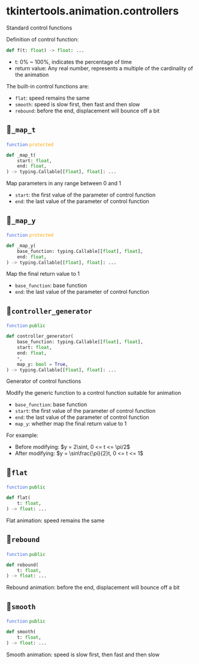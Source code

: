 # tkintertools.animation.controllers

Standard control functions

Definition of control function:

```python
def f(t: float) -> float: ...
```

* t: 0% ~ 100%, indicates the percentage of time
* return value: Any real number, represents a multiple of the cardinality of
the animation

The built-in control functions are:

* `flat`: speed remains the same
* `smooth`: speed is slow first, then fast and then slow
* `rebound`: before the end, displacement will bounce off a bit


## 🔵`_map_t`


<code style='color: royalblue;'>function</code> <code style='color: orange;'>protected</code>

```python
def _map_t(
    start: float,
    end: float,
) -> typing.Callable[[float], float]: ...
```
Map parameters in any range between 0 and 1

* `start`: the first value of the parameter of control function
* `end`: the last value of the parameter of control function


## 🔵`_map_y`


<code style='color: royalblue;'>function</code> <code style='color: orange;'>protected</code>

```python
def _map_y(
    base_function: typing.Callable[[float], float],
    end: float,
) -> typing.Callable[[float], float]: ...
```
Map the final return value to 1

* `base_function`: base function
* `end`: the last value of the parameter of control function


## 🔵`controller_generator`


<code style='color: royalblue;'>function</code> <code style='color: green;'>public</code>

```python
def controller_generator(
    base_function: typing.Callable[[float], float],
    start: float,
    end: float,
    *,
    map_y: bool = True,
) -> typing.Callable[[float], float]: ...
```
Generator of control functions

Modify the generic function to a control function suitable for animation

* `base_function`: base function
* `start`: the first value of the parameter of control function
* `end`: the last value of the parameter of control function
* `map_y`: whether map the final return value to 1

For example:

* Before modifying: $y = 2\sint, 0 <= t <= \pi/2$
* After modifying: $y = \sin\frac{\pi}{2}t, 0 <= t <= 1$


## 🔵`flat`


<code style='color: royalblue;'>function</code> <code style='color: green;'>public</code>

```python
def flat(
    t: float,
) -> float: ...
```
Flat animation: speed remains the same

## 🔵`rebound`


<code style='color: royalblue;'>function</code> <code style='color: green;'>public</code>

```python
def rebound(
    t: float,
) -> float: ...
```
Rebound animation: before the end, displacement will bounce off a bit

## 🔵`smooth`


<code style='color: royalblue;'>function</code> <code style='color: green;'>public</code>

```python
def smooth(
    t: float,
) -> float: ...
```
Smooth animation: speed is slow first, then fast and then slow

